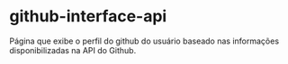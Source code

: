 # github-interface-api

Página que exibe o perfil do github do usuário baseado nas informações disponibilizadas na API do Github.
